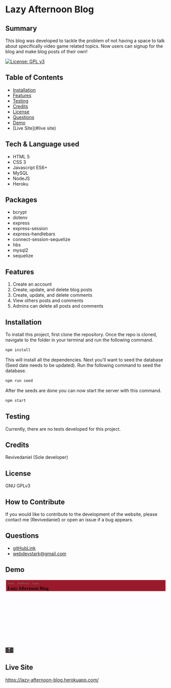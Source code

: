 
# Lazy Afternoon Blog

## Summary
This blog was developed to tackle the problem of not having a space to talk about specifically video game related topics. Now users can signup for the blog and make blog posts of their own!

[![License: GPL v3](https://img.shields.io/badge/License-GPLv3-blue.svg)](https://www.gnu.org/licenses/gpl-3.0)

## Table of Contents
- [Installation](#installation)
- [Features](#features)
- [Testing](#testing)
- [Credits](#credits)
- [License](#license)
- [Questions](#questions)
- [Demo](#demo)
- [Live Site](#live site)

## Tech & Language used
- HTML 5
- CSS 3
- Javascript ES6+
- MySQL
- NodeJS
- Heroku

## Packages
- bcrypt
- dotenv
- express
- express-session
- express-handlebars
- connect-session-sequelize
- hbs
- mysql2
- sequelize

## Features
1. Create an account
2. Create, update, and delete blog posts
3. Create, update, and delete comments
4. View others posts and comments
5. Admins can delete all posts and comments

## Installation

To install this project, first clone the repository. Once the repo is cloned, navigate to the folder in your terminal and run the following command.
```md
npm install
```
This will install all the dependencies. Next you'll want to seed the database (Seed date needs to be updated). Run the following command to seed the database.
```md
npm run seed
```
After the seeds are done you can now start the server with this command.
```md
npm start
```

## Testing
Currently, there are no tests developed for this project.

## Credits
Revivedaniel (Sole developer)

## License
GNU GPLv3

## How to Contribute
If you would like to contribute to the development of the website, please contact me (Revivedaniel) or open an issue if a bug appears.

## Questions
* [gitHubLink](https://github.com/Revivedaniel)
* <a href="mailto:webdevstark@gmail.com<">webdevstark@gmail.com</a>

## Demo
![DemoVideo](./images/lazyAfternoonBlogDemo.gif)

## Live Site
https://lazy-afternoon-blog.herokuapp.com/
